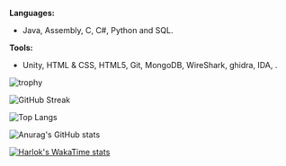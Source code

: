 **Languages:**
 - Java, Assembly, C, C#, Python and SQL.

**Tools:**
 - Unity, HTML & CSS, HTML5, Git, MongoDB, WireShark, ghidra, IDA, .
</details>

![trophy](https://github-profile-trophy.vercel.app/?username=Luppole)

![GitHub Streak](https://github-readme-streak-stats.herokuapp.com?user=Luppole&&date_format=M%20j%5B%2C%20Y%5D&fire=00FF02)

![Top Langs](https://github-readme-stats.vercel.app/api/top-langs/?username=luppole&size_weight=0.15&count_weight=0.45&hide=shaderlab,hlsl,cpp,gap&langs_count=8)

![Anurag's GitHub stats](https://github-readme-stats.vercel.app/api?username=luppole&show_icons=true)

[![Harlok's WakaTime stats](https://github-readme-stats.vercel.app/api/wakatime?username=Luppole)](https://github.com/anuraghazra/github-readme-stats)

